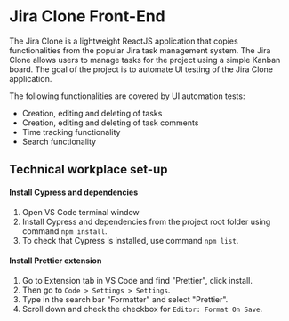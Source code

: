 # Jira Clone Front-End
The Jira Clone is a lightweight ReactJS application that copies functionalities from the popular Jira task management system. The Jira Clone allows users to manage tasks for the project using a simple Kanban board. The goal of the project is to automate UI testing of the Jira Clone application. 

The following functionalities are covered by UI automation tests:
* Creation, editing and deleting of tasks
* Creation, editing and deleting of task comments
* Time tracking functionality
* Search functionality

## Technical workplace set-up
#### Install Cypress and dependencies
1. Open VS Code terminal window
2. Install Cypress and dependencies from the project root folder using command `npm install`.
3. To check that Cypress is installed, use command `npm list`.
#### Install Prettier extension
1. Go to Extension tab in VS Code and find "Prettier", click install.
2. Then go to `Code > Settings > Settings`.
3. Type in the search bar "Formatter" and select "Prettier".
4. Scroll down and check the checkbox for `Editor: Format On Save`.
